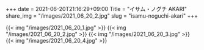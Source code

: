 +++
date  = 2021-06-20T21:16:29+09:00
Title = "イサム・ノグチ AKARI"
share_img = "/images/2021_06_20_2.jpg"
slug = "isamu-noguchi-akari"
+++

{{< img "/images/2021_06_20_1.jpg" >}}
{{< img "/images/2021_06_20_2.jpg" >}}
{{< img "/images/2021_06_20_3.jpg" >}}
{{< img "/images/2021_06_20_4.jpg" >}}